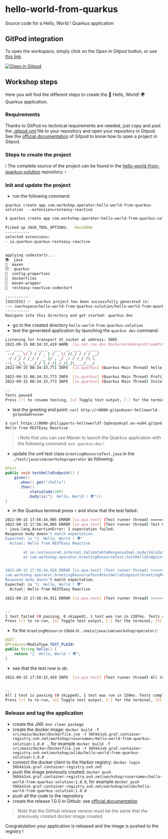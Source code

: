 # hello-world-from-quarkus
Source code for a Hello, World ! Quarkus application

## GitPod integration

To open the workspace, simply click on the *Open in Gitpod* button, or use [this link](https://gitpod.io/#https://github.com/k8s-operator-workshop/hello-world-from-quarkus).

[![Open in Gitpod](https://gitpod.io/button/open-in-gitpod.svg)](https://gitpod.io/#https://github.com/YoannGalentin/hello-world-from-quarkus)

## Workshop steps

Here you will find the different steps to create the 👋 Hello, World! 🌍 Quarkus application.

### Requirements

Thanks to GitPod no technical requirements are needed, just copy and past the [.gitpod.yml](./.gitpod.yml) file to your repository and open your repository in Gitpod.  
See the [official documentation](https://www.gitpod.io/docs/getting-started/) of Gitpod to know how to open a project in Gitpod.

### Steps to create the project

ℹ️ The complete source of the project can be found in the [hello-world-from-quarkus-solution](https://github.com/k8s-operator-workshop/hello-world-from-quarkus-solution) repository. ℹ️

### Init and update the project

  - run the following command:

`quarkus create app com.workshop.operator:hello-world-from-quarkus-solution  --extension=resteasy-reactive`

```bash
$ quarkus create app com.workshop.operator:hello-world-from-quarkus-solution  --extension=resteasy-reactive

Picked up JAVA_TOOL_OPTIONS:  -Xmx3489m
-----------
selected extensions: 
- io.quarkus:quarkus-resteasy-reactive


applying codestarts...
📚  java
🔨  maven
📦  quarkus
📝  config-properties
🔧  dockerfiles
🔧  maven-wrapper
🚀  resteasy-reactive-codestart

-----------
[SUCCESS] ✅  quarkus project has been successfully generated in:
--> /workspace/hello-world-from-quarkus-solution/hello-world-from-quarkus-solution
-----------
Navigate into this directory and get started: quarkus dev
```
  - go to the created directory `hello-world-from-quarkus-solution`
  - test the generated application by launching the `quarkus dev` command:
```bash
Listening for transport dt_socket at address: 5005
2022-09-15 08:34:33,419 WARN  [io.net.res.dns.DnsServerAddressStreamProviders] (build-5) Can not find io.netty.resolver.dns.macos.MacOSDnsServerAddressStreamProvider in the classpath, fallback to system defaults. This may result in incorrect DNS resolutions on MacOS.
__  ____  __  _____   ___  __ ____  ______ 
 --/ __ \/ / / / _ | / _ \/ //_/ / / / __/ 
 -/ /_/ / /_/ / __ |/ , _/ ,< / /_/ /\ \   
--\___\_\____/_/ |_/_/|_/_/|_|\____/___/   
2022-09-15 08:34:33,771 INFO  [io.quarkus] (Quarkus Main Thread) hello-world-from-quarkus 1.0.0-SNAPSHOT on JVM (powered by Quarkus 2.12.2.Final) started in 0.921s. Listening on: http://localhost:8080

2022-09-15 08:34:33,773 INFO  [io.quarkus] (Quarkus Main Thread) Profile dev activated. Live Coding activated.
2022-09-15 08:34:33,773 INFO  [io.quarkus] (Quarkus Main Thread) Installed features: [cdi, resteasy-reactive, smallrye-context-propagation, vertx]

--
Tests paused
Press [r] to resume testing, [o] Toggle test output, [:] for the terminal, [h] for more options>
```
  - test the greeting end point: `curl http://<8080-gitpoduser-helloworld-gitpodadresse>`
```bash
$ curl https://8080-philipparts-helloworldf-3qdxnpakspl.ws-eu64.gitpod.io/hello
Hello from RESTEasy Reactive
```

> ℹ️ Note that you can use Maven to launch the Quarkus application with the following command: `mvn quarkus:dev` ℹ️

  - update the unit test class `GreetingResourceTest.java` in the `./test/java/com/workshop/operator` as following:
```java
@Test
public void testHelloEndpoint() {
    given()
      .when().get("/hello")
      .then()
          .statusCode(200)
          .body(is("👋  Hello, World ! 🌍"));
}
```
  - in the Quarkus terminal press `r` and show that the test failed:
```bash
2022-09-15 17:56:34,905 ERROR [io.qua.test] (Test runner thread) ==================== TEST REPORT #1 ====================
2022-09-15 17:56:34,905 ERROR [io.qua.test] (Test runner thread) Test GreetingResourceTest#testHelloEndpoint() failed 
: java.lang.AssertionError: 1 expectation failed.
Response body doesn't match expectation.
Expected: is "👋  Hello, World ! 🌍"
  Actual: Hello from RESTEasy Reactive

        at io.restassured.internal.ValidatableResponseImpl.body(ValidatableResponseImpl.groovy)
        at com.workshop.operator.GreetingResourceTest.testHelloEndpoint(GreetingResourceTest.java:18)


2022-09-15 17:56:34,910 ERROR [io.qua.test] (Test runner thread) >>>>>>>>>>>>>>>>>>>> Summary: <<<<<<<<<<<<<<<<<<<<
com.workshop.operator.GreetingResourceTest#testHelloEndpoint(GreetingResourceTest.java:18) GreetingResourceTest#testHelloEndpoint() 1 expectation failed.
Response body doesn't match expectation.
Expected: is "👋  Hello, World ! 🌍"
  Actual: Hello from RESTEasy Reactive

2022-09-15 17:56:34,911 ERROR [io.qua.test] (Test runner thread) >>>>>>>>>>>>>>>>>>>> 1 TEST FAILED <<<<<<<<<<<<<<<<<<<<


--
1 test failed (0 passing, 0 skipped), 1 test was run in 1287ms. Tests completed at 17:56:34.
Press [r] to re-run, [o] Toggle test output, [:] for the terminal, [h] for more options>
```
  - fix the `GreetingResource` class in `./main/java/com/workshop/operator/`:
```java
@GET
@Produces(MediaType.TEXT_PLAIN)
public String hello() {
    return "👋  Hello, World ! 🌍";
}
```
  - see that the test now is ok:
```bash
2022-09-15 17:58:15,459 INFO  [io.qua.test] (Test runner thread) All tests are now passing


--
All 1 test is passing (0 skipped), 1 test was run in 159ms. Tests completed at 17:58:16 due to changes to GreetingResource.class.
Press [r] to re-run, [o] Toggle test output, [:] for the terminal, [h] for more options>
```

### Release and tag the application
  - create the JAR: `mvn clean package`
  - create the docker image: `docker build -f src/main/docker/Dockerfile.jvm -t 56hkk1xk.gra7.container-registry.ovh.net/workshop/<username>/hello-world-from-quarkus-solution:1.0.0 .`, for example `docker build -f src/main/docker/Dockerfile.jvm -t 56hkk1xk.gra7.container-registry.ovh.net/workshop/wilda/hello-world-from-quarkus-solution:1.0.0 .`
  - connect the docker client to the Harbor registry: `docker login 56hkk1xk.gra7.container-registry.ovh.net`
  - push the image previously created: `docker push 56hkk1xk.gra7.container-registry.ovh.net/workshop/<username>/hello-world-from-quarkus-solution:1.0.0`, for example `docker push 56hkk1xk.gra7.container-registry.ovh.net/workshop/wilda/hello-world-from-quarkus-solution:1.0.0`
  - push all the code to the repository
  - create the release 1.0.0 in Github: see [official documentation](https://docs.github.com/en/repositories/releasing-projects-on-github/about-releases)
> Note that the GitHub release version must be the same that the previously created docker image created  

Congratulation your application is released and the image is pushed to the registry !
